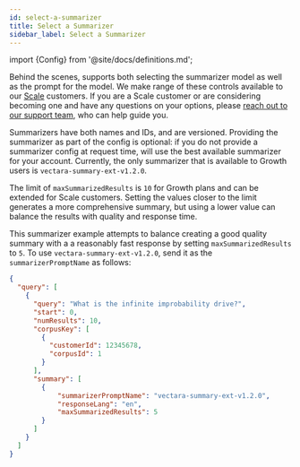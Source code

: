 ```yaml
---
id: select-a-summarizer
title: Select a Summarizer
sidebar_label: Select a Summarizer
---
```


import {Config} from '@site/docs/definitions.md';

Behind the scenes, <Config v="names.product"/> supports both selecting the
summarizer model as well as the prompt for the model.  We make range of these
controls available to our [Scale](https://vectara.com/pricing/) customers.  If
you are a Scale customer or are considering becoming one and have any questions
on your options, please
[reach out to our support team](https://vectara.com/contact-us/), who can help
guide you.

Summarizers have both names and IDs, and are versioned.  Providing the
summarizer as part of the config is optional: if you do not provide a
summarizer config at request time, <Config v="names.product"/> will use the best
available summarizer for your account.  Currently, the only summarizer that is
available to Growth users is `vectara-summary-ext-v1.2.0`.

The limit of `maxSummarizedResults` is `10` for Growth plans and can be extended 
for Scale customers. Setting the values closer to the limit generates a more 
comprehensive summary, but using a lower value can balance the results with 
quality and response time.

This summarizer example attempts to balance creating a good quality summary with a
a reasonably fast response by setting `maxSummarizedResults` to `5`. To use `vectara-summary-ext-v1.2.0`, send 
it as the `summarizerPromptName` as follows:

```json showLineNumbers title="https://api.vectara.io/v1/query"
{
  "query": [
    {
      "query": "What is the infinite improbability drive?",
      "start": 0,
      "numResults": 10,
      "corpusKey": [
        {
          "customerId": 12345678,
          "corpusId": 1
        }
      ],
      "summary": [
        {
            "summarizerPromptName": "vectara-summary-ext-v1.2.0",
            "responseLang": "en",
            "maxSummarizedResults": 5
        }
      ]
    }
  ]
}
```

